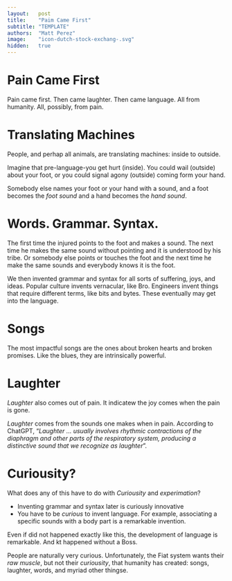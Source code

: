 ```yaml
---
layout:   post
title:    "Paim Came First"
subtitle: "TEMPLATE"
authors:  "Matt Perez"
image:    "icon-dutch-stock-exchang-.svg"
hidden:   true
---
```


<div style='display:none; '>
 <p>Pain came first, thn came humanity</p>
</div>

<h1>Pain Came First</h1>
 <p>Pain came first. Then came laughter. Then came language. All from humanity. All, possibly, from pain.</p>

<h1>Translating Machines</h1>
 <p>People, and perhap all animals, are translating machines: inside to outside.</p>

 <p>Imagine that pre-language-you get hurt (inside). You could wail (outside) about your foot, or you could signal agony (outside) coming form your hand.</p>

 <p>Somebody else names your foot or your hand with a sound, and a foot becomes the <em>foot sound</em> and a hand becomes the <em>hand sound</em>.</p>

<h1>Words. Grammar. Syntax.</h1>
 <p>The first time the injured points to the foot and makes a sound. The next time he makes the same sound without pointing and it is understood by his tribe. Or somebody else points or touches the foot and the next time he make the same sounds and everybody knows it is the foot.</p>
 
 <p>We then invented grammar and syntax for all sorts of suffering, joys, and ideas. Popular culture invents vernacular, like Bro. Engineers invent things that require different terms, like bits and bytes. These eventually may get into the language.</p>

<h1>Songs</h1>
 <p>The most impactful songs are the ones about broken hearts and broken promises. Like the blues, they are intrinsically powerful.</p>
 
<h1>Laughter</h1>
 <p><em>Laughter</em> also comes out of pain. It indicatew the joy comes when the pain is gone.</p>

 <p><em>Laughter</em> comes from the sounds one makes when in pain. According to ChatGPT, &ldquo;<em>Laughter &hellip; usually involves rhythmic contractions of the diaphragm and other parts of the respiratory system, producing a distinctive sound that we recognize as laughter</em>&rdquo;.</p>

<h1>Curiousity?</h1>
 <p>What does any of this have to do with <em>Curiousity</em> and <em>experimation</em>?</p>
 <p>
  <ul>
   <li>Inventing grammar and syntax later is curiously innovative</li>
   <li>You have to be <em>curious</em> to invent language. For example, associating a specific sounds with a body part is a remarkable invention.</li>
  </ul>

 <p>Even if did not happened exactly like this, the development of language is remarkable. And kt happened without a Boss.</p>

 <p>People are naturally very curious. Unfortunately, the Fiat system wants their <em>raw muscle</em>, but not their <em>curiousity</em>, that humanity has created: songs, laughter, words, and myriad other thingse.</p>